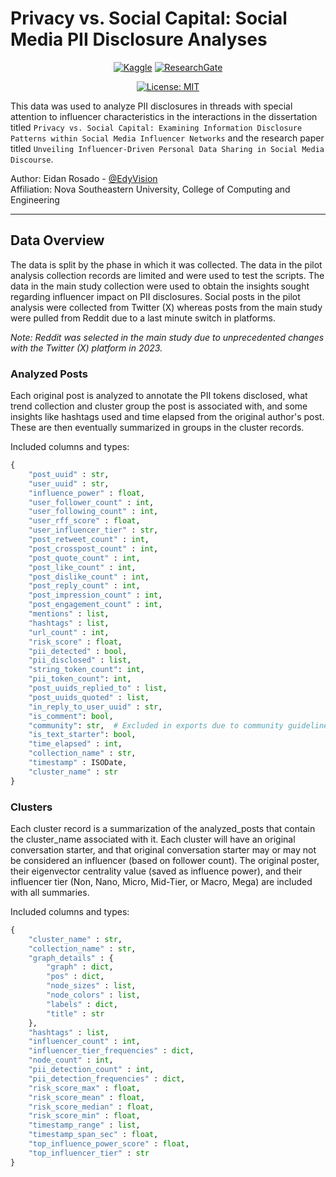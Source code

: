 # Privacy vs. Social Capital: Social Media PII Disclosure Analyses

<div align='center'>

[![Kaggle](https://img.shields.io/badge/Kaggle-035a7d?style=for-the-badge&logo=kaggle&logoColor=white)](https://www.kaggle.com/code/edyvision/social-media-pii-disclosure-analyses-reddit/)
[![ResearchGate](https://img.shields.io/badge/ResearchGate-00CCBB?style=for-the-badge&logo=ResearchGate&logoColor=white)](https://www.researchgate.net/profile/Eidan-Rosado)

[![License: MIT](https://img.shields.io/badge/License-MIT-yellow.svg)](https://opensource.org/licenses/MIT)


</div>

This data was used to analyze PII disclosures in threads with special attention to influencer characteristics in the interactions in the dissertation titled `Privacy vs. Social Capital: Examining Information Disclosure Patterns within Social Media Influencer Networks` and the research paper titled `Unveiling Influencer-Driven Personal Data Sharing in Social Media Discourse`.

Author: Eidan Rosado - [@EdyVision](https://github.com/EdyVision)  <br/>
Affiliation: Nova Southeastern University, College of Computing and Engineering

---

## Data Overview
The data is split by the phase in which it was collected. The data in the pilot analysis collection records are limited and were used to test the scripts. The data in the main study collection were used to obtain the insights sought regarding influencer impact on PII disclosures. Social posts in the pilot analysis were collected from Twitter (X) whereas posts from the main study were pulled from Reddit due to a last minute switch in platforms.

<em>
Note: Reddit was selected in the  main study due to unprecedented changes with the Twitter (X) platform in 2023.
</em>

### Analyzed Posts
Each original post is analyzed to annotate the PII tokens disclosed, what trend collection and cluster group the post is associated with, and some insights like hashtags used and time elapsed from the original author's post. These are then eventually summarized in groups in the cluster records.

Included columns and types:

```python
{
    "post_uuid" : str,
    "user_uuid" : str,
    "influence_power" : float,
    "user_follower_count" : int,
    "user_following_count" : int,
    "user_rff_score" : float,
    "user_influencer_tier" : str,
    "post_retweet_count" : int,
    "post_crosspost_count" : int,
    "post_quote_count" : int,
    "post_like_count" : int,
    "post_dislike_count" : int,
    "post_reply_count" : int,
    "post_impression_count" : int,
    "post_engagement_count" : int,
    "mentions" : list,
    "hashtags" : list,
    "url_count" : int,
    "risk_score" : float,
    "pii_detected" : bool,
    "pii_disclosed" : list,
    "string_token_count": int,
    "pii_token_count": int,
    "post_uuids_replied_to" : list,
    "post_uuids_quoted" : list,
    "in_reply_to_user_uuid" : str,
    "is_comment": bool,
    "community": str,  # Excluded in exports due to community guidelines
    "is_text_starter": bool,
    "time_elapsed" : int,
    "collection_name" : str,
    "timestamp" : ISODate,
    "cluster_name" : str
}
```

### Clusters
Each cluster record is a summarization of the analyzed_posts that contain the cluster_name associated with it. Each cluster will have an original conversation starter, and that original conversation starter may or may not be considered an influencer (based on follower count). The original poster, their eigenvector centrality value (saved as influence power), and their influencer tier (Non, Nano, Micro, Mid-Tier, or Macro, Mega) are included with all summaries.

Included columns and types:

```python
{
    "cluster_name" : str,
    "collection_name" : str,
    "graph_details" : {
        "graph" : dict,
        "pos" : dict,
        "node_sizes" : list,
        "node_colors" : list,
        "labels" : dict,
        "title" : str
    },
    "hashtags" : list,
    "influencer_count" : int,
    "influencer_tier_frequencies" : dict,
    "node_count" : int,
    "pii_detection_count" : int,
    "pii_detection_frequencies" : dict,
    "risk_score_max" : float,
    "risk_score_mean" : float,
    "risk_score_median" : float,
    "risk_score_min" : float,
    "timestamp_range" : list,
    "timestamp_span_sec" : float,
    "top_influence_power_score" : float,
    "top_influencer_tier" : str
}
```

